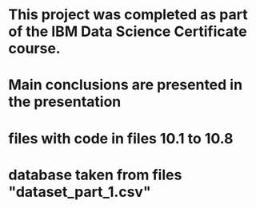 # This project was completed as part of the IBM Data Science Certificate course.
# Main conclusions are presented in the presentation
# files with code in files 10.1 to 10.8
# database taken from files "dataset_part_1.csv"
